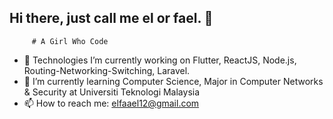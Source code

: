 ## Hi there, just call me el or fael. 👋 
         # A Girl Who Code


- 🔭 Technologies I’m currently working on Flutter, ReactJS, Node.js, Routing-Networking-Switching, Laravel.
- 🌱 I’m currently learning Computer Science, Major in Computer Networks & Security at Universiti Teknologi Malaysia
- 📫 How to reach me: elfaael12@gmail.com

<!--
**codesbyel/codesbyel** is a ✨ _special_ ✨ repository because its `README.md` (this file) appears on your GitHub profile. 
- 💬 Ask me about ...
- 😄 Pronouns: ...
- ⚡ Fun fact: ...
-->

